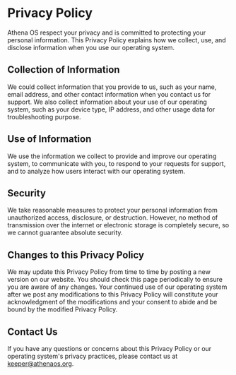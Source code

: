 # Privacy Policy

Athena OS respect your privacy and is committed to protecting your personal information. This Privacy Policy explains how we collect, use, and disclose information when you use our operating system.

## Collection of Information
We could collect information that you provide to us, such as your name, email address, and other contact information when you contact us for support. We also collect information about your use of our operating system, such as your device type, IP address, and other usage data for troubleshooting purpose.

## Use of Information
We use the information we collect to provide and improve our operating system, to communicate with you, to respond to your requests for support, and to analyze how users interact with our operating system.

## Security
We take reasonable measures to protect your personal information from unauthorized access, disclosure, or destruction. However, no method of transmission over the internet or electronic storage is completely secure, so we cannot guarantee absolute security.

## Changes to this Privacy Policy
We may update this Privacy Policy from time to time by posting a new version on our website. You should check this page periodically to ensure you are aware of any changes. Your continued use of our operating system after we post any modifications to this Privacy Policy will constitute your acknowledgment of the modifications and your consent to abide and be bound by the modified Privacy Policy.

## Contact Us
If you have any questions or concerns about this Privacy Policy or our operating system's privacy practices, please contact us at keeper@athenaos.org.
